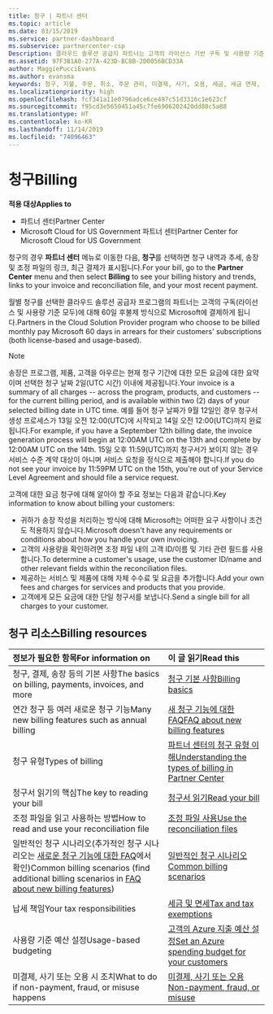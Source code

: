 ```yaml
---
title: 청구 | 파트너 센터
ms.topic: article
ms.date: 03/15/2019
ms.service: partner-dashboard
ms.subservice: partnercenter-csp
Description: 클라우드 솔루션 공급자 파트너는 고객의 라이선스 기반 구독 및 사용량 기준 구독에 대해 60일 후불제 방식으로 Microsoft에 결제하게 됩니다.
ms.assetid: 97F3B1A0-277A-423D-BC8B-2D0056BCD33A
author: MaggiePucciEvans
ms.author: evansma
keywords: 청구, 지불, 주문, 취소, 주문 관리, 미결제, 사기, 오용, 세금, 세금 면제, 조정 파일
ms.localizationpriority: high
ms.openlocfilehash: fcf341a11e0796adce6ce497c51d3316c1e623cf
ms.sourcegitcommit: f95cd3e5650451a45c7fe6906202420dd80c5a88
ms.translationtype: HT
ms.contentlocale: ko-KR
ms.lasthandoff: 11/14/2019
ms.locfileid: "74096463"
---
```

# <a name="billing"></a><span data-ttu-id="5f316-104">청구</span><span class="sxs-lookup"><span data-stu-id="5f316-104">Billing</span></span>

<span data-ttu-id="5f316-105">**적용 대상**</span><span class="sxs-lookup"><span data-stu-id="5f316-105">**Applies to**</span></span>

-  <span data-ttu-id="5f316-106">파트너 센터</span><span class="sxs-lookup"><span data-stu-id="5f316-106">Partner Center</span></span>
-  <span data-ttu-id="5f316-107">Microsoft Cloud for US Government 파트너 센터</span><span class="sxs-lookup"><span data-stu-id="5f316-107">Partner Center for Microsoft Cloud for US Government</span></span>
 
 
<span data-ttu-id="5f316-108">청구의 경우 **파트너 센터** 메뉴로 이동한 다음, **청구**를 선택하면 청구 내역과 추세, 송장 및 조정 파일의 링크, 최근 결제가 표시됩니다.</span><span class="sxs-lookup"><span data-stu-id="5f316-108">For your bill, go to the **Partner Center** menu and then select **Billing** to see your billing history and trends, links to your invoice and reconciliation file, and your most recent payment.</span></span>

<span data-ttu-id="5f316-109">월별 청구를 선택한 클라우드 솔루션 공급자 프로그램의 파트너는 고객의 구독(라이선스 및 사용량 기준 모두)에 대해 60일 후불제 방식으로 Microsoft에 결제하게 됩니다.</span><span class="sxs-lookup"><span data-stu-id="5f316-109">Partners in the Cloud Solution Provider program who choose to be billed monthly pay Microsoft 60 days in arrears for their customers' subscriptions (both license-based and usage-based).</span></span>

> [!NOTE]  
> <span data-ttu-id="5f316-110">송장은 프로그램, 제품, 고객을 아우르는 현재 청구 기간에 대한 모든 요금에 대한 요약이며 선택한 청구 날짜 2일(UTC 시간) 이내에 제공됩니다.</span><span class="sxs-lookup"><span data-stu-id="5f316-110">Your invoice is a summary of all charges -- across the program, products, and customers -- for the current billing period, and is available within two (2) days of your selected billing date in UTC time.</span></span> <span data-ttu-id="5f316-111">예를 들어 청구 날짜가 9월 12일인 경우 청구서 생성 프로세스가 13일 오전 12:00(UTC)에 시작되고 14일 오전 12:00(UTC)까지 완료됩니다.</span><span class="sxs-lookup"><span data-stu-id="5f316-111">For example, if you have a September 12th billing date, the invoice generation process will begin at 12:00AM UTC on the 13th and complete by 12:00AM UTC on the 14th.</span></span> <span data-ttu-id="5f316-112">15일 오후 11:59(UTC)까지 청구서가 보이지 않는 경우 서비스 수준 계약 대상이 아니며 서비스 요청을 정식으로 제출해야 합니다.</span><span class="sxs-lookup"><span data-stu-id="5f316-112">If you do not see your invoice by 11:59PM UTC on the 15th, you're out of your Service Level Agreement and should file a service request.</span></span> 

<span data-ttu-id="5f316-113">고객에 대한 요금 청구에 대해 알아야 할 주요 정보는 다음과 같습니다.</span><span class="sxs-lookup"><span data-stu-id="5f316-113">Key information to know about billing your customers:</span></span>

-   <span data-ttu-id="5f316-114">귀하가 송장 작성을 처리하는 방식에 대해 Microsoft는 어떠한 요구 사항이나 조건도 적용하지 않습니다.</span><span class="sxs-lookup"><span data-stu-id="5f316-114">Microsoft doesn't have any requirements or conditions about how you handle your own invoicing.</span></span>
-   <span data-ttu-id="5f316-115">고객의 사용량을 확인하려면 조정 파일 내의 고객 ID/이름 및 기타 관련 필드를 사용합니다.</span><span class="sxs-lookup"><span data-stu-id="5f316-115">To determine a customer's usage, use the customer ID/name and other relevant fields within the reconciliation files.</span></span>
-   <span data-ttu-id="5f316-116">제공하는 서비스 및 제품에 대해 자체 수수료 및 요금을 추가합니다.</span><span class="sxs-lookup"><span data-stu-id="5f316-116">Add your own fees and charges for services and products that you provide.</span></span>
-   <span data-ttu-id="5f316-117">고객에게 모든 요금에 대한 단일 청구서를 보냅니다.</span><span class="sxs-lookup"><span data-stu-id="5f316-117">Send a single bill for all charges to your customer.</span></span>

## <a name="billing-resources"></a><span data-ttu-id="5f316-118">청구 리소스</span><span class="sxs-lookup"><span data-stu-id="5f316-118">Billing resources</span></span>
|<span data-ttu-id="5f316-119">**정보가 필요한 항목**</span><span class="sxs-lookup"><span data-stu-id="5f316-119">**For information on**</span></span>   |<span data-ttu-id="5f316-120">**이 글 읽기**</span><span class="sxs-lookup"><span data-stu-id="5f316-120">**Read this**</span></span>    |
|:-----------------------------|:-----------------|
|<span data-ttu-id="5f316-121">청구, 결제, 송장 등의 기본 사항</span><span class="sxs-lookup"><span data-stu-id="5f316-121">The basics on billing, payments, invoices, and  more</span></span>   |[<span data-ttu-id="5f316-122">청구 기본 사항</span><span class="sxs-lookup"><span data-stu-id="5f316-122">Billing basics</span></span>](billing-basics.md)
|<span data-ttu-id="5f316-123">연간 청구 등 여러 새로운 청구 기능</span><span class="sxs-lookup"><span data-stu-id="5f316-123">Many new billing features such as annual billing</span></span>   |[<span data-ttu-id="5f316-124">새 청구 기능에 대한 FAQ</span><span class="sxs-lookup"><span data-stu-id="5f316-124">FAQ about new billing features</span></span>](faq-about-new-billing-features.md)|
|<span data-ttu-id="5f316-125">청구 유형</span><span class="sxs-lookup"><span data-stu-id="5f316-125">Types of billing</span></span>   |[<span data-ttu-id="5f316-126">파트너 센터의 청구 유형 이해</span><span class="sxs-lookup"><span data-stu-id="5f316-126">Understanding the types of billing in Partner Center</span></span>](billing-different-types.md)   |
|<span data-ttu-id="5f316-127">청구서 읽기의 핵심</span><span class="sxs-lookup"><span data-stu-id="5f316-127">The key to reading your bill</span></span>   |[<span data-ttu-id="5f316-128">청구서 읽기</span><span class="sxs-lookup"><span data-stu-id="5f316-128">Read your bill</span></span>](read-your-bill.md)   |
|<span data-ttu-id="5f316-129">조정 파일을 읽고 사용하는 방법</span><span class="sxs-lookup"><span data-stu-id="5f316-129">How to read and use your reconciliation file</span></span>   |[<span data-ttu-id="5f316-130">조정 파일 사용</span><span class="sxs-lookup"><span data-stu-id="5f316-130">Use the reconciliation files</span></span>](use-the-reconciliation-files.md)|
|<span data-ttu-id="5f316-131">일반적인 청구 시나리오(추가적인 청구 시나리오는 [새로운 청구 기능에 대한 FAQ](faq-about-new-billing-features.md)에서 확인)</span><span class="sxs-lookup"><span data-stu-id="5f316-131">Common billing scenarios (find additional billing scenarios in [FAQ about new billing features](faq-about-new-billing-features.md))</span></span>|[<span data-ttu-id="5f316-132">일반적인 청구 시나리오</span><span class="sxs-lookup"><span data-stu-id="5f316-132">Common billing scenarios</span></span>](common-billing-scenarios.md)|
|<span data-ttu-id="5f316-133">납세 책임</span><span class="sxs-lookup"><span data-stu-id="5f316-133">Your tax responsibilities</span></span>   | [<span data-ttu-id="5f316-134">세금 및 면세</span><span class="sxs-lookup"><span data-stu-id="5f316-134">Tax and tax exemptions</span></span>](tax-and-tax-exemptions.md)|
|<span data-ttu-id="5f316-135">사용량 기준 예산 설정</span><span class="sxs-lookup"><span data-stu-id="5f316-135">Usage-based budgeting</span></span>    |[<span data-ttu-id="5f316-136">고객의 Azure 지출 예산 설정</span><span class="sxs-lookup"><span data-stu-id="5f316-136">Set an Azure spending budget for your customers</span></span>](set-an-azure-spending-budget-for-your-customers.md)|
|<span data-ttu-id="5f316-137">미결제, 사기 또는 오용 시 조치</span><span class="sxs-lookup"><span data-stu-id="5f316-137">What to do if non-payment, fraud, or misuse happens</span></span>   |[<span data-ttu-id="5f316-138">미결제, 사기 또는 오용</span><span class="sxs-lookup"><span data-stu-id="5f316-138">Non-payment, fraud, or misuse</span></span>](non-payment--fraud--or-misuse.md)|




















